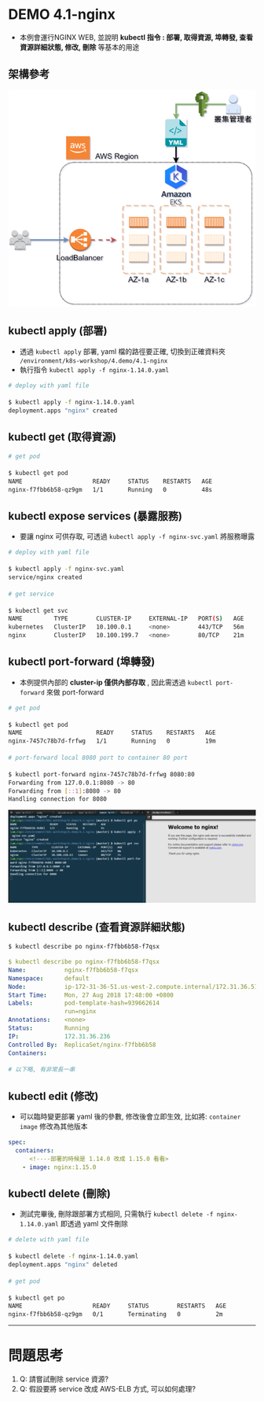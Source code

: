 # DEMO 4.1-nginx

-  本例會運行NGINX WEB, 並說明 **kubectl 指令 : 部署, 取得資源, 埠轉發, 查看資源詳細狀態, 修改, 刪除** 等基本的用途


## 架構參考

![](demo-deploy-nginx1.png)


## kubectl apply (部署)

-  透過 `kubectl apply` 部署, yaml 檔的路徑要正確, 切換到正確資料夾
   `/environment/k8s-workshop/4.demo/4.1-nginx` 
-  執行指令 `kubectl apply -f nginx-1.14.0.yaml`

```bash
# deploy with yaml file

$ kubectl apply -f nginx-1.14.0.yaml
deployment.apps "nginx" created
```


## kubectl get (取得資源)

```bash
# get pod

$ kubectl get pod
NAME                    READY     STATUS    RESTARTS   AGE
nginx-f7fbb6b58-qz9gm   1/1       Running   0          48s
```


## kubectl expose services (暴露服務)

-  要讓 nginx 可供存取, 可透過 `kubectl apply -f nginx-svc.yaml` 將服務曝露

```bash
# deploy with yaml file

$ kubectl apply -f nginx-svc.yaml
service/nginx created

# get service

$ kubectl get svc
NAME         TYPE        CLUSTER-IP     EXTERNAL-IP   PORT(S)   AGE
kubernetes   ClusterIP   10.100.0.1     <none>        443/TCP   56m
nginx        ClusterIP   10.100.199.7   <none>        80/TCP    21m
```

## kubectl port-forward (埠轉發)

-  本例提供內部的 **cluster-ip 僅供內部存取** , 因此需透過 `kubectl port-forward` 來做 port-forward

```bash
# get pod

$ kubectl get pod
NAME                     READY     STATUS    RESTARTS   AGE
nginx-7457c78b7d-frfwg   1/1       Running   0          19m

# port-forward local 8080 port to container 80 port

$ kubectl port-forward nginx-7457c78b7d-frfwg 8080:80
Forwarding from 127.0.0.1:8080 -> 80
Forwarding from [::1]:8080 -> 80
Handling connection for 8080
```
![](run-nginx-web1.png)


## kubectl describe (查看資源詳細狀態)

```bash
$ kubectl describe po nginx-f7fbb6b58-f7qsx
```

```yaml
$ kubectl describe po nginx-f7fbb6b58-f7qsx
Name:           nginx-f7fbb6b58-f7qsx
Namespace:      default
Node:           ip-172-31-36-51.us-west-2.compute.internal/172.31.36.51
Start Time:     Mon, 27 Aug 2018 17:48:00 +0800
Labels:         pod-template-hash=939662614
                run=nginx
Annotations:    <none>
Status:         Running
IP:             172.31.36.236
Controlled By:  ReplicaSet/nginx-f7fbb6b58
Containers:

# 以下略, 有非常長一串
```


## kubectl edit (修改)

-  可以臨時變更部署 yaml 後的參數, 修改後會立即生效, 比如將: `container image` 修改為其他版本

```yaml
spec:
  containers:
      <!----部署的時候是 1.14.0 改成 1.15.0 看看>
    - image: nginx:1.15.0
```


## kubectl delete (刪除)

-  測試完畢後, 刪除跟部署方式相同, 只需執行 `kubectl delete -f nginx-1.14.0.yaml` 即透過 yaml 文件刪除

```bash
# delete with yaml file

$ kubectl delete -f nginx-1.14.0.yaml 
deployment.apps "nginx" deleted

# get pod

$ kubectl get po
NAME                    READY     STATUS        RESTARTS   AGE
nginx-f7fbb6b58-qz9gm   0/1       Terminating   0          2m
```

---
# 問題思考

1.  Q: 請嘗試刪除 service 資源?  
2.  Q: 假設要將 service 改成 AWS-ELB 方式, 可以如何處理?
